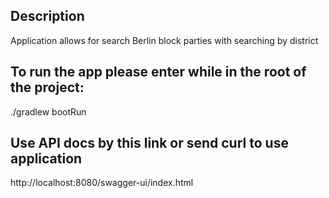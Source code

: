 ## Description
Application allows for search Berlin block parties with searching by district

## To run the app please enter while in the root of the project:
./gradlew bootRun

## Use API docs by this link or send curl to use application
http://localhost:8080/swagger-ui/index.html
